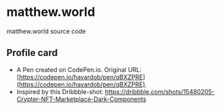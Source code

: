# matthew.world
matthew.world source code

## Profile card 

- A Pen created on CodePen.io. Original URL: [https://codepen.io/havardob/pen/qBXZPRE](https://codepen.io/havardob/pen/qBXZPRE).
- Inspired by this Dribbble-shot: https://dribbble.com/shots/15480205-Crypter-NFT-Marketplace-Dark-Components
